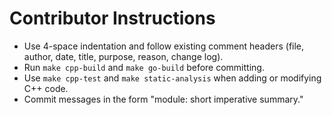 # Contributor Instructions

- Use 4-space indentation and follow existing comment headers (file, author, date, title, purpose, reason, change log).
- Run `make cpp-build` and `make go-build` before committing.
- Use `make cpp-test` and `make static-analysis` when adding or modifying C++ code.
- Commit messages in the form "module: short imperative summary."
